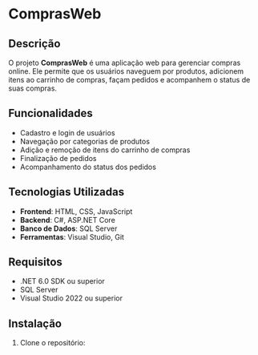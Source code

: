 # ComprasWeb

## Descrição
O projeto **ComprasWeb** é uma aplicação web para gerenciar compras online. Ele permite que os usuários naveguem por produtos, adicionem itens ao carrinho de compras, façam pedidos e acompanhem o status de suas compras.

## Funcionalidades
- Cadastro e login de usuários
- Navegação por categorias de produtos
- Adição e remoção de itens do carrinho de compras
- Finalização de pedidos
- Acompanhamento do status dos pedidos

## Tecnologias Utilizadas
- **Frontend**: HTML, CSS, JavaScript
- **Backend**: C#, ASP.NET Core
- **Banco de Dados**: SQL Server
- **Ferramentas**: Visual Studio, Git

## Requisitos
- .NET 6.0 SDK ou superior
- SQL Server
- Visual Studio 2022 ou superior

## Instalação
1. Clone o repositório:
   
